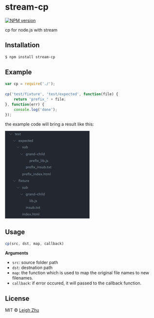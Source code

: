 # stream-cp
[![NPM version](https://img.shields.io/npm/v/stream-cp.svg?style=flat)](https://www.npmjs.org/package/stream-cp)

cp for node.js with stream

## Installation

```bash
$ npm install stream-cp
```

## Example
```js
var cp = require('./');

cp('test/fixture', 'test/expected', function(file) {
    return 'prefix_' + file;
}, function(err) {
    console.log('done');
});
```

the example code will bring a result like this:

![result](https://raw.githubusercontent.com/lisposter/node-stream-cp/master/test/result.png)

## Usage
```js
cp(src, dst, map, callback)
```
__Arguments__

* `src`: source folder path
* `dst`: destnation path
* `map`: the function which is used to map the original file names to new filenames.
* `callback`: if error occured, it will passed to the callback function.

## License

MIT © [Leigh Zhu](#)
